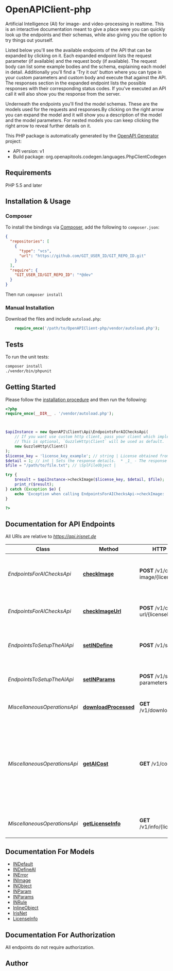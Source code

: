 # OpenAPIClient-php

Artificial Intelligence (AI) for image- and video-processing in realtime. This is an interactive documentation meant to give a place were you can quickly look up the endpoints and their schemas, while also giving you the option to try things out yourself.

Listed below you'll see the available endpoints of the API that can be expanded by clicking on it. Each expanded endpoint lists the request parameter (if available) and the request body (if available). The request body can list some example bodies and the schema, explaining each model in detail. Additionally you'll find a 'Try it out' button where you can type in your custom parameters and custom body and execute that against the API.
The responses section in the expanded endpoint lists the possible responses with their corresponding status codes. If you've executed an API call it will also show you the response from the server.

Underneath the endpoints you'll find the model schemas. These are the models used for the requests and responses.By clicking on the right arrow you can expand the model and it will show you a description of the model and the model parameters. For nested models you can keep clicking the right arrow to reveal further details on it.



This PHP package is automatically generated by the [OpenAPI Generator](https://openapi-generator.tech) project:

- API version: v1
- Build package: org.openapitools.codegen.languages.PhpClientCodegen

## Requirements

PHP 5.5 and later

## Installation & Usage

### Composer

To install the bindings via [Composer](http://getcomposer.org/), add the following to `composer.json`:

```json
{
  "repositories": [
    {
      "type": "vcs",
      "url": "https://github.com/GIT_USER_ID/GIT_REPO_ID.git"
    }
  ],
  "require": {
    "GIT_USER_ID/GIT_REPO_ID": "*@dev"
  }
}
```

Then run `composer install`

### Manual Installation

Download the files and include `autoload.php`:

```php
    require_once('/path/to/OpenAPIClient-php/vendor/autoload.php');
```

## Tests

To run the unit tests:

```bash
composer install
./vendor/bin/phpunit
```

## Getting Started

Please follow the [installation procedure](#installation--usage) and then run the following:

```php
<?php
require_once(__DIR__ . '/vendor/autoload.php');



$apiInstance = new OpenAPI\Client\Api\EndpointsForAIChecksApi(
    // If you want use custom http client, pass your client which implements `GuzzleHttp\ClientInterface`.
    // This is optional, `GuzzleHttp\Client` will be used as default.
    new GuzzleHttp\Client()
);
$license_key = 'license_key_example'; // string | License obtained from irisnet.de shop.
$detail = 1; // int | Sets the response details.  * _1_ - The response body informs you if the image is ok or not ok (better API performance) * _2_ - In addition the response body lists all broken rules. * _3_ - In addition to the first two options, this will show all objects with positional information.
$file = "/path/to/file.txt"; // \SplFileObject | 

try {
    $result = $apiInstance->checkImage($license_key, $detail, $file);
    print_r($result);
} catch (Exception $e) {
    echo 'Exception when calling EndpointsForAIChecksApi->checkImage: ', $e->getMessage(), PHP_EOL;
}

?>
```

## Documentation for API Endpoints

All URIs are relative to *https://api.irisnet.de*

Class | Method | HTTP request | Description
------------ | ------------- | ------------- | -------------
*EndpointsForAIChecksApi* | [**checkImage**](docs/Api/EndpointsForAIChecksApi.md#checkimage) | **POST** /v1/check-image/{licenseKey} | Upload and check image against previously chosen configuration.
*EndpointsForAIChecksApi* | [**checkImageUrl**](docs/Api/EndpointsForAIChecksApi.md#checkimageurl) | **POST** /v1/check-url/{licenseKey} | Check image url against previously chosen configuration.
*EndpointsToSetupTheAIApi* | [**setINDefine**](docs/Api/EndpointsToSetupTheAIApi.md#setindefine) | **POST** /v1/set-definition | Set definitions via pre-defined prototypes.
*EndpointsToSetupTheAIApi* | [**setINParams**](docs/Api/EndpointsToSetupTheAIApi.md#setinparams) | **POST** /v1/set-parameters | Set the behaviour parameters for one object class.
*MiscellaneousOperationsApi* | [**downloadProcessed**](docs/Api/MiscellaneousOperationsApi.md#downloadprocessed) | **GET** /v1/download/{filename} | Get the resulting media file.
*MiscellaneousOperationsApi* | [**getAICost**](docs/Api/MiscellaneousOperationsApi.md#getaicost) | **GET** /v1/cost | Get the cost per image check of the previously set parameters. The cost of the configuration is subtracted from the license key during each check.
*MiscellaneousOperationsApi* | [**getLicenseInfo**](docs/Api/MiscellaneousOperationsApi.md#getlicenseinfo) | **GET** /v1/info/{licenseKey} | Get information from given license key.


## Documentation For Models

 - [INDefault](docs/Model/INDefault.md)
 - [INDefineAI](docs/Model/INDefineAI.md)
 - [INError](docs/Model/INError.md)
 - [INImage](docs/Model/INImage.md)
 - [INObject](docs/Model/INObject.md)
 - [INParam](docs/Model/INParam.md)
 - [INParams](docs/Model/INParams.md)
 - [INRule](docs/Model/INRule.md)
 - [InlineObject](docs/Model/InlineObject.md)
 - [IrisNet](docs/Model/IrisNet.md)
 - [LicenseInfo](docs/Model/LicenseInfo.md)


## Documentation For Authorization

All endpoints do not require authorization.

## Author



